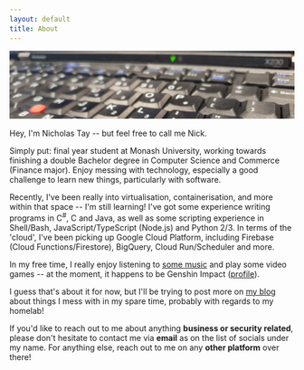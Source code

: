 ```yaml
---
layout: default
title: About
---
```


![Cover photo: My ThinkPad X230 laptop with a X220 keyboard modded in](/assets/cover.jpg)

Hey, I'm Nicholas Tay -- but feel free to call me Nick.

Simply put: final year student at Monash University, working towards finishing a double Bachelor degree in Computer Science and Commerce (Finance major). Enjoy messing with technology, especially a good challenge to learn new things, particularly with software.

Recently, I've been really into virtualisation, containerisation, and more within that space -- I'm still learning! I've got some experience writing programs in C<sup>#</sup>, C and Java, as well as some scripting experience in Shell/Bash, JavaScript/TypeScript (Node.js) and Python 2/3. In terms of the 'cloud', I've been picking up Google Cloud Platform, including Firebase (Cloud Functions/Firestore), BigQuery, Cloud Run/Scheduler and more.

In my free time, I really enjoy listening to [some music](https://www.last.fm/user/n2468txd) and play some video games -- at the moment, it happens to be Genshin Impact ([profile](https://webstatic-sea.mihoyo.com/app/community-game-records-sea/index.html?user_id=19309289#/ys)).

I guess that's about it for now, but I'll be trying to post more on [my blog](/posts) about things I mess with in my spare time, probably with regards to my homelab!

If you'd like to reach out to me about anything **business or security related**, please don't hesitate to contact me via **email** as on the list of socials under my name. For anything else, reach out to me on any **other platform** over there!
